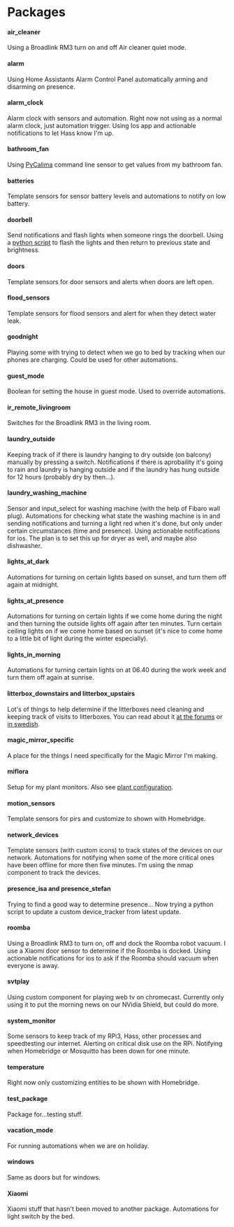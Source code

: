 # Packages
#### air_cleaner
Using a Broadlink RM3 turn on and off Air cleaner quiet mode.

#### alarm
Using Home Assistants Alarm Control Panel automatically arming and disarming on presence.

#### alarm_clock
Alarm clock with sensors and automation. Right now not using as a normal alarm clock, just automation trigger. Using Ios app and actionable notifications to let Hass know I'm up.

#### bathroom_fan
Using [PyCalima](https://github.com/PatrickE94/pycalima) command line sensor to get values from my bathroom fan.

#### batteries
Template sensors for sensor battery levels and automations to notify on low battery.

#### doorbell
Send notifications and flash lights when someone rings the doorbell. Using a [python script](https://github.com/isabellaalstrom/HomeAssistantConfiguration/blob/master/python_scripts/flash_lights_upstairs_hallway_and_yard.py) to flash the lights and then return to previous state and brightness.

#### doors
Template sensors for door sensors and alerts when doors are left open.

#### flood_sensors
Template sensors for flood sensors and alert for when they detect water leak.

#### goodnight
Playing some with trying to detect when we go to bed by tracking when our phones are charging. Could be used for other automations.

#### guest_mode
Boolean for setting the house in guest mode. Used to override automations.

#### ir_remote_livingroom
Switches for the Broadlink RM3 in the living room.

#### laundry_outside
Keeping track of if there is laundry hanging to dry outside (on balcony) manually by pressing a switch. Notifications if there is aprobaility it's going to rain and laundry is hanging outside and if the laundry has hung outside for 12 hours (probably dry by then...).

#### laundry_washing_machine
Sensor and input_select for washing machine (with the help of Fibaro wall plug). Automations for checking what state the washing machine is in and sending notifications and turning a light red when it's done, but only under certain circumstances (time and presence). Using actionable notifications for ios.
The plan is to set this up for dryer as well, and maybe also dishwasher.

#### lights_at_dark
Automations for turning on certain lights based on sunset, and turn them off again at midnight.

#### lights_at_presence
Automations for turning on certain lights if we come home during the night and then turning the outside lights off again after ten minutes. Turn certain ceiling lights on if we come home based on sunset (it's nice to come home to a little bit of light during the winter especially).

#### lights_in_morning
Automations for turning certain lights on at 06.40 during the work week and turn them off again at sunrise.

#### litterbox_downstairs and litterbox_upstairs
Lot's of things to help determine if the litterboxes need cleaning and keeping track of visits to litterboxes. You can read about it [at the forums](https://community.home-assistant.io/t/smart-litter-box-or-smart-cats/27646) or [in swedish](https://www.automatiserar.se/tavlingsbidrag-smarta-kattlador/).

#### magic_mirror_specific
A place for the things I need specifically for the Magic Mirror I'm making.

#### miflora
Setup for my plant monitors. Also see [plant configuration](https://github.com/isabellaalstrom/HomeAssistantConfiguration/blob/master/plant.yaml).

#### motion_sensors
Template sensors for pirs and customize to shown with Homebridge.

#### network_devices
Template sensors (with custom icons) to track states of the devices on our network. Automations for notifying when some of the more critical ones have been offline for more then five minutes. I'm using the nmap component to track the devices.

#### presence_isa and presence_stefan
Trying to find a good way to determine presence... Now trying a python script to update a custom device_tracker from latest update.

#### roomba
Using a Broadlink RM3 to turn on, off and dock the Roomba robot vacuum. I use a Xiaomi door sensor to determine if the Roomba is docked. Using actionable notifications for ios to ask if the Roomba should vacuum when everyone is away.

<!-- #### stairs
Trying out a way to turn on the lights in the stairway on motion. Will add more conditions and also brightness when I have the right hardware present. -->

#### svtplay
Using custom component for playing web tv on chromecast. Currently only using it to put the morning news on our NVidia Shield, but could do more.

#### system_monitor
Some sensors to keep track of my RPi3, Hass, other processes and speedtesting our internet. Alerting on critical disk use on the RPi. Notifying when Homebridge or Mosquitto has been down for one minute.

#### temperature
Right now only customizing entities to be shown with Homebridge.

#### test_package
Package for...testing stuff.

#### vacation_mode
For running automations when we are on holiday.

#### windows
Same as doors but for windows.

#### Xiaomi
Xiaomi stuff that hasn't been moved to another package. Automations for light switch by the bed.
